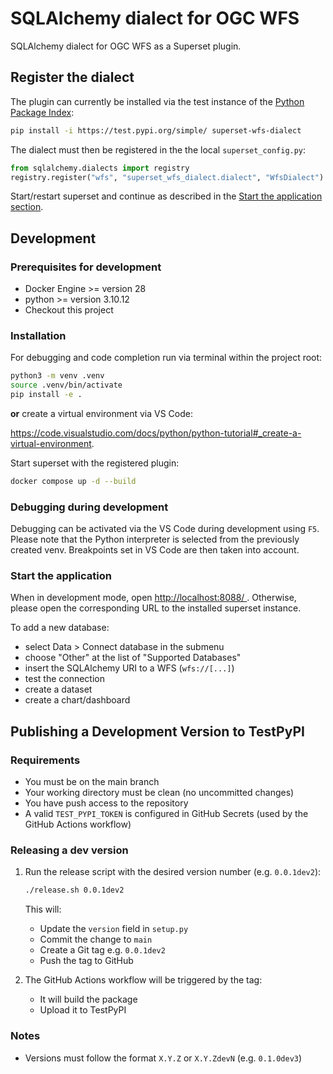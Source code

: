 # SQLAlchemy dialect for OGC WFS

SQLAlchemy dialect for OGC WFS as a Superset plugin.

## Register the dialect

The plugin can currently be installed via the test instance of the [Python Package Index](https://test.pypi.org/project/superset-wfs-dialect/):

```bash
pip install -i https://test.pypi.org/simple/ superset-wfs-dialect
```

The dialect must then be registered in the the local `superset_config.py`:

```python
from sqlalchemy.dialects import registry
registry.register("wfs", "superset_wfs_dialect.dialect", "WfsDialect")
```

Start/restart superset and continue as described in the [Start the application section](#start-the-application).

## Development

### Prerequisites for development

- Docker Engine >= version 28
- python >= version 3.10.12
- Checkout this project

### Installation

For debugging and code completion run via terminal within the project root:

```bash
python3 -m venv .venv
source .venv/bin/activate
pip install -e .
```

**or** create a virtual environment via VS Code:

<https://code.visualstudio.com/docs/python/python-tutorial#_create-a-virtual-environment>.

Start superset with the registered plugin:

```bash
docker compose up -d --build
```

### Debugging during development

Debugging can be activated via the VS Code during development using `F5`.
Please note that the Python interpreter is selected from the previously created venv.
Breakpoints set in VS Code are then taken into account.

### Start the application

<!-- markdownlint-disable MD033 -->
When in development mode, open <a
  href="http://localhost:8088/"
  target="_blank"
  rel="noopener noreferrer">
    http://localhost:8088/
  </a>. Otherwise, please open the corresponding URL to the installed superset instance.
<!-- markdownlint-enable MD033 -->

To add a new database:

- select Data > Connect database in the submenu
- choose "Other" at the list of "Supported Databases"
- insert the SQLAlchemy URI to a WFS (`wfs://[...]`)
- test the connection
- create a dataset
- create a chart/dashboard

## Publishing a Development Version to TestPyPI

### Requirements

- You must be on the main branch
- Your working directory must be clean (no uncommitted changes)
- You have push access to the repository
- A valid `TEST_PYPI_TOKEN` is configured in GitHub Secrets (used by the GitHub Actions workflow)

### Releasing a dev version

1. Run the release script with the desired version number (e.g. `0.0.1dev2`):

    ```bash
    ./release.sh 0.0.1dev2
    ```

    This will:

    - Update the `version` field in `setup.py`
    - Commit the change to `main`
    - Create a Git tag e.g. `0.0.1dev2`
    - Push the tag to GitHub

2. The GitHub Actions workflow will be triggered by the tag:

    - It will build the package
    - Upload it to TestPyPI

### Notes

- Versions must follow the format `X.Y.Z` or `X.Y.ZdevN` (e.g. `0.1.0dev3`)

